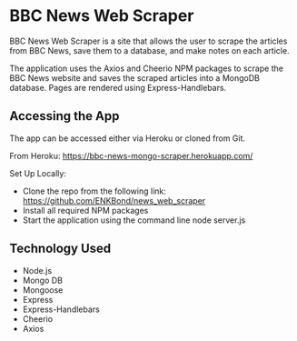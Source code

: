 # BBC News Web Scraper

BBC News Web Scraper is a site that allows the user to scrape the articles from BBC News, save them to a database,  and make notes on each article. 

The application uses the Axios and Cheerio NPM packages to scrape the BBC News website and saves the scraped articles into a MongoDB database. Pages are rendered using Express-Handlebars.

## Accessing the App

The app can be accessed either via Heroku or cloned from Git.

From Heroku: 
https://bbc-news-mongo-scraper.herokuapp.com/

Set Up Locally:

* Clone the repo from the following link: https://github.com/ENKBond/news_web_scraper
* Install all required NPM packages
* Start the application using the command line  node server.js

## Technology Used

* Node.js
* Mongo DB
* Mongoose
* Express
* Express-Handlebars
* Cheerio
* Axios
